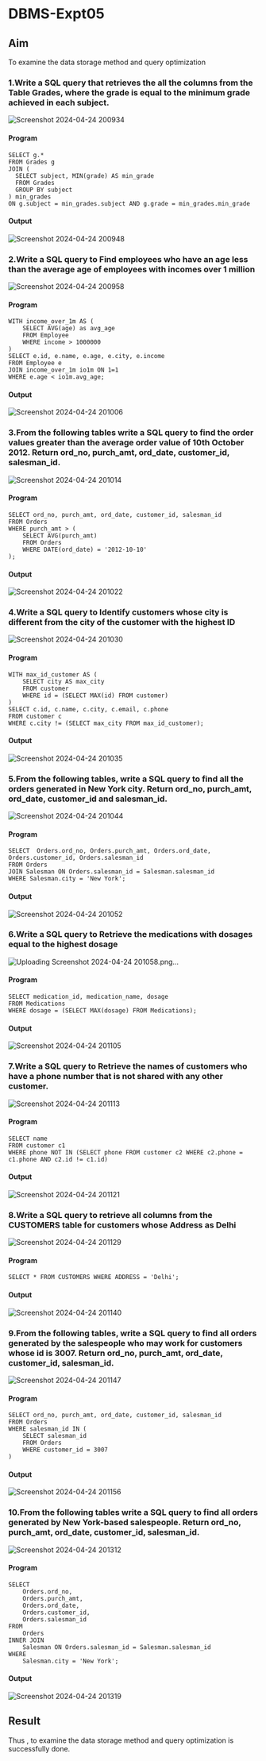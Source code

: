 # DBMS-Expt05
## Aim
To examine the data storage method and query optimization

### 1.Write a SQL query that retrieves the all the columns from the Table Grades, where the grade is equal to the minimum grade achieved in each subject.
![Screenshot 2024-04-24 200934](https://github.com/Harsayazheni/DBMS-Expt05/assets/118708467/05c03055-fba2-4633-9b05-cfad1ca27fa6)

#### Program
```
SELECT g.*
FROM Grades g
JOIN (
  SELECT subject, MIN(grade) AS min_grade
  FROM Grades
  GROUP BY subject
) min_grades
ON g.subject = min_grades.subject AND g.grade = min_grades.min_grade
```
#### Output
![Screenshot 2024-04-24 200948](https://github.com/Harsayazheni/DBMS-Expt05/assets/118708467/1584aa0b-9be8-4c0f-bd11-d23d39020375)

### 2.Write a SQL query to Find employees who have an age less than the average age of employees with incomes over 1 million
![Screenshot 2024-04-24 200958](https://github.com/Harsayazheni/DBMS-Expt05/assets/118708467/e8c00378-9b4e-4cfb-ad29-48fd828370e5)

#### Program
```
WITH income_over_1m AS (
    SELECT AVG(age) as avg_age
    FROM Employee
    WHERE income > 1000000
)
SELECT e.id, e.name, e.age, e.city, e.income
FROM Employee e
JOIN income_over_1m io1m ON 1=1
WHERE e.age < io1m.avg_age;
```
#### Output
![Screenshot 2024-04-24 201006](https://github.com/Harsayazheni/DBMS-Expt05/assets/118708467/9c8979e8-6f5f-49cb-b17e-d4ae832cac1e)

### 3.From the following tables write a SQL query to find the order values greater than the average order value of 10th October 2012. Return ord_no, purch_amt, ord_date, customer_id, salesman_id.
![Screenshot 2024-04-24 201014](https://github.com/Harsayazheni/DBMS-Expt05/assets/118708467/6d7ed010-4ec7-4da1-912b-e931acca1524)

#### Program
```
SELECT ord_no, purch_amt, ord_date, customer_id, salesman_id
FROM Orders
WHERE purch_amt > (
    SELECT AVG(purch_amt)
    FROM Orders
    WHERE DATE(ord_date) = '2012-10-10'
);
```
#### Output
![Screenshot 2024-04-24 201022](https://github.com/Harsayazheni/DBMS-Expt05/assets/118708467/bfff135c-e970-4b68-a9cb-6488640ec319)

### 4.Write a SQL query to Identify customers whose city is different from the city of the customer with the highest ID
![Screenshot 2024-04-24 201030](https://github.com/Harsayazheni/DBMS-Expt05/assets/118708467/a131bf4f-80c9-4ac3-ac32-20ceac06ede2)

#### Program
```
WITH max_id_customer AS (
    SELECT city AS max_city
    FROM customer
    WHERE id = (SELECT MAX(id) FROM customer)
)
SELECT c.id, c.name, c.city, c.email, c.phone
FROM customer c
WHERE c.city != (SELECT max_city FROM max_id_customer);
```
#### Output
![Screenshot 2024-04-24 201035](https://github.com/Harsayazheni/DBMS-Expt05/assets/118708467/3fbc7cca-dc05-4075-aba0-c7647048ec67)

### 5.From the following tables, write a SQL query to find all the orders generated in New York city. Return ord_no, purch_amt, ord_date, customer_id and salesman_id.
![Screenshot 2024-04-24 201044](https://github.com/Harsayazheni/DBMS-Expt05/assets/118708467/ced52b9b-3d66-4697-afd6-964e04df2f45)

#### Program
```
SELECT  Orders.ord_no, Orders.purch_amt, Orders.ord_date, Orders.customer_id, Orders.salesman_id
FROM Orders
JOIN Salesman ON Orders.salesman_id = Salesman.salesman_id
WHERE Salesman.city = 'New York';
```
#### Output
![Screenshot 2024-04-24 201052](https://github.com/Harsayazheni/DBMS-Expt05/assets/118708467/d2897193-7cf4-476d-8308-40bfb9e84f91)

### 6.Write a SQL query to Retrieve the medications with dosages equal to the highest dosage
![Uploading Screenshot 2024-04-24 201058.png…]()

#### Program
```
SELECT medication_id, medication_name, dosage
FROM Medications
WHERE dosage = (SELECT MAX(dosage) FROM Medications);
```
#### Output
![Screenshot 2024-04-24 201105](https://github.com/Harsayazheni/DBMS-Expt05/assets/118708467/d3efac2f-a740-4b69-8483-ddb6e199a7cc)

### 7.Write a SQL query to Retrieve the names of customers who have a phone number that is not shared with any other customer.
![Screenshot 2024-04-24 201113](https://github.com/Harsayazheni/DBMS-Expt05/assets/118708467/5bbb0344-6382-4fbc-94ab-15f3c55784cd)

#### Program
```
SELECT name 
FROM customer c1 
WHERE phone NOT IN (SELECT phone FROM customer c2 WHERE c2.phone = c1.phone AND c2.id != c1.id)
```
#### Output
![Screenshot 2024-04-24 201121](https://github.com/Harsayazheni/DBMS-Expt05/assets/118708467/ab9f27fc-06f0-4383-a54a-b70714aec534)

### 8.Write a SQL query to retrieve all columns from the CUSTOMERS table for customers whose Address as Delhi
![Screenshot 2024-04-24 201129](https://github.com/Harsayazheni/DBMS-Expt05/assets/118708467/1c2e6480-21b9-4807-9b78-7babaabc121f)

#### Program
```
SELECT * FROM CUSTOMERS WHERE ADDRESS = 'Delhi';
```
#### Output
![Screenshot 2024-04-24 201140](https://github.com/Harsayazheni/DBMS-Expt05/assets/118708467/08b9f615-cde2-446f-a9e8-ebd3ca18a0f0)

### 9.From the following tables, write a SQL query to find all orders generated by the salespeople who may work for customers whose id is 3007. Return ord_no, purch_amt, ord_date, customer_id, salesman_id.
![Screenshot 2024-04-24 201147](https://github.com/Harsayazheni/DBMS-Expt05/assets/118708467/d9587f22-ead5-4428-ac34-a386d8f5589a)

#### Program
```
SELECT ord_no, purch_amt, ord_date, customer_id, salesman_id
FROM Orders
WHERE salesman_id IN (
    SELECT salesman_id
    FROM Orders
    WHERE customer_id = 3007
)
```
#### Output
![Screenshot 2024-04-24 201156](https://github.com/Harsayazheni/DBMS-Expt05/assets/118708467/8361216a-ec0d-4ade-bcf6-29c60c741f4c)

### 10.From the following tables write a SQL query to find all orders generated by New York-based salespeople. Return ord_no, purch_amt, ord_date, customer_id, salesman_id.
![Screenshot 2024-04-24 201312](https://github.com/Harsayazheni/DBMS-Expt05/assets/118708467/1f4f74c4-6e3c-4ad6-8ce3-5ab68291fb89)

#### Program
```
SELECT 
    Orders.ord_no, 
    Orders.purch_amt, 
    Orders.ord_date, 
    Orders.customer_id, 
    Orders.salesman_id
FROM 
    Orders
INNER JOIN 
    Salesman ON Orders.salesman_id = Salesman.salesman_id
WHERE 
    Salesman.city = 'New York';
```
#### Output
![Screenshot 2024-04-24 201319](https://github.com/Harsayazheni/DBMS-Expt05/assets/118708467/e7f11f68-655b-4c8e-a8d7-98e3d8d80b76)


## Result
Thus , to examine the data storage method and query optimization is successfully done.

